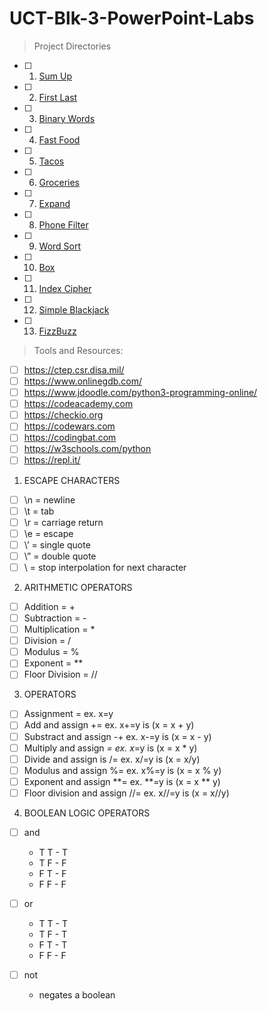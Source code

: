 # UCT-Blk-3-PowerPoint-Labs

>Project Directories

- [ ] 1. [Sum Up](https://github.com/jarosales1029/UCT-Blk-3-PowerPoint-Labs/blob/master/Sum%20Up)
- [ ] 2. [First Last](https://github.com/jarosales1029/UCT-Blk-3-PowerPoint-Labs/blob/master/First%20Last)
- [ ] 3. [Binary Words](https://github.com/jarosales1029/UCT-Blk-3-PowerPoint-Labs/blob/master/Binary%20Words)
- [ ] 4. [Fast Food](https://github.com/jarosales1029/UCT-Blk-3-PowerPoint-Labs/blob/master/Fast%20Food)
- [ ] 5. [Tacos](https://github.com/jarosales1029/UCT-Blk-3-PowerPoint-Labs/blob/master/Tacos)
- [ ] 6. [Groceries](https://github.com/jarosales1029/UCT-Blk-3-PowerPoint-Labs/blob/master/Groceries)
- [ ] 7. [Expand](https://github.com/jarosales1029/UCT-Blk-3-PowerPoint-Labs/blob/master/Expand)
- [ ] 8. [Phone Filter](https://github.com/jarosales1029/UCT-Blk-3-PowerPoint-Labs/blob/master/Phone%20Filter)
- [ ] 9. [Word Sort](https://github.com/jarosales1029/UCT-Blk-3-PowerPoint-Labs/blob/master/Word%20Sort)
- [ ] 10. [Box](https://github.com/jarosales1029/UCT-Blk-3-PowerPoint-Labs/blob/master/Box)
- [ ] 11. [Index Cipher](https://github.com/jarosales1029/UCT-Blk-3-PowerPoint-Labs/blob/master/Index%20Cipher)
- [ ] 12. [Simple Blackjack](https://github.com/jarosales1029/UCT-Blk-3-PowerPoint-Labs/blob/master/Simple%20Blackjack)
- [ ] 13. [FizzBuzz](https://github.com/jarosales1029/UCT-Blk-3-PowerPoint-Labs/blob/master/FizzBuzz)

>Tools and Resources:

- [ ] https://ctep.csr.disa.mil/
- [ ] https://www.onlinegdb.com/
- [ ] https://www.jdoodle.com/python3-programming-online/
- [ ] https://codeacademy.com
- [ ] https://checkio.org
- [ ] https://codewars.com
- [ ] https://codingbat.com
- [ ] https://w3schools.com/python
- [ ] https://repl.it/

1. ESCAPE CHARACTERS

- [ ] \n = newline
- [ ] \t = tab
- [ ] \r = carriage return
- [ ] \e = escape
- [ ] \’ = single quote
- [ ] \” = double quote
- [ ] \ = stop interpolation for next character

2. ARITHMETIC OPERATORS

- [ ] Addition = +
- [ ] Subtraction = -
- [ ] Multiplication = *
- [ ] Division = /
- [ ] Modulus = %
- [ ] Exponent = **
- [ ] Floor Division = //

3. OPERATORS

- [ ] Assignment = ex. x=y
- [ ] Add and assign += ex. x+=y is (x = x + y)
- [ ] Substract and assign -+ ex. x-=y is (x = x - y)
- [ ] Multiply and assign *= ex. x*=y is (x = x * y)
- [ ] Divide and assign is /= ex. x/=y is (x = x/y)
- [ ] Modulus and assign %= ex. x%=y is (x = x % y)
- [ ] Exponent and assign **= ex. **=y is (x = x ** y)
- [ ] Floor division and assign //= ex. x//=y is (x = x//y)

4. BOOLEAN LOGIC OPERATORS

- [ ] and 
  - T T - T
  - T F - F
  - F T - F
  - F F - F

- [ ] or
  - T T - T
  - T F - T
  - F T - T
  - F F - F

- [ ] not
  - negates a boolean
